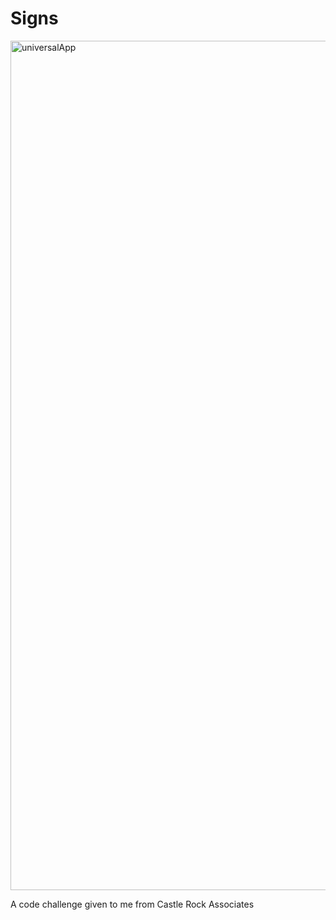 # Signs

<img width="1359" alt="universalApp" src="https://user-images.githubusercontent.com/5713359/152092365-9b1519f3-0669-47bd-818c-ec06781283bc.png">

A code challenge given to me from Castle Rock Associates
